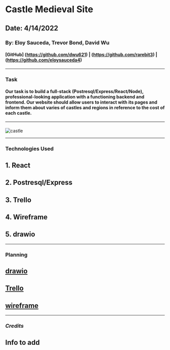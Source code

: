 # Castle Medieval Site

## Date: 4/14/2022
### By: Eloy Sauceda, Trevor Bond, David Wu
#### [GitHub]  (https://github.com/dwu621) | (https://github.com/rarebit3) | (https://github.com/eloysauceda4)
***
### **Task**
####  Our task is to build a full-stack (Postresql/Express/React/Node), professional-looking application with a functioning backend and frontend. Our website should allow users to interact with its pages and inform them about varies of castles and regions in reference to the cost of each castle.



***
####
![castle](https://p0.pikist.com/photos/172/178/noble-castle-hofburg-imperial-palace-wealth-middle-ages-historically-old-europe.jpg)
 ***
### **Technologies Used**
## 1. React
## 2. Postresql/Express
## 3. Trello
## 4. Wireframe
## 5. drawio
***
### **Planning**
## [drawio]()
## [Trello]()
## [wireframe]()
***
### ***Credits***
## Info to add

